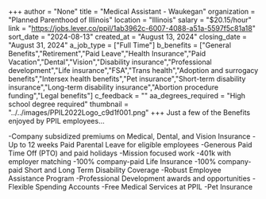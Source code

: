 +++
author = "None"
title = "Medical Assistant - Waukegan"
organization = "Planned Parenthood of Illinois"
location = "Illinois"
salary = "$20.15/hour"
link = "https://jobs.lever.co/ppil/1ab3962c-6007-4088-a51a-5597f5c81a18"
sort_date = "2024-08-13"
created_at = "August 13, 2024"
closing_date = "August 31, 2024"
a_job_type = ["Full Time"]
b_benefits = ["General Benefits","Retirement","Paid Leave","Health Insurance","Paid Vacation","Dental","Vision","Disability insurance","Professional development","Life insurance","FSA","Trans health","Adoption and surrogacy benefits","Intersex health benefits","Pet insurance","Short-term disability insurance","Long-term disability insurance","Abortion procedure funding","Legal benefits"]
c_feedback = ""
aa_degrees_required = "High school degree required"
thumbnail = "../../images/PPIL2022Logo_c9d1f001.png"
+++
Just a few of the Benefits enjoyed by PPIL employees…

-Company subsidized premiums on Medical, Dental, and Vision Insurance
-Up to 12 weeks Paid Parental Leave for eligible employees
-Generous Paid Time Off (PTO) and paid holidays
-Mission focused work
-401k with employer matching
-100% company-paid Life Insurance
-100% company-paid Short and Long Term Disability Coverage
-Robust Employee Assistance Program
-Professional Development awards and opportunities
-Flexible Spending Accounts
-Free Medical Services at PPIL
-Pet Insurance